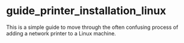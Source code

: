 # guide_printer_installation_linux
This is a simple guide to move through the often confusing process of adding a network printer to a Linux machine.
